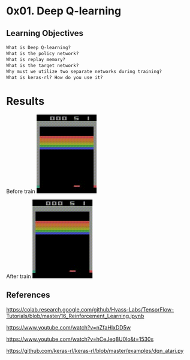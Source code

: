 # 0x01. Deep Q-learning


## Learning Objectives

    What is Deep Q-learning?
    What is the policy network?
    What is replay memory?
    What is the target network?
    Why must we utilize two separate networks during training?
    What is keras-rl? How do you use it?

# Results
Before train
![Alt Text](https://github.com/jlassi1/holbertonschool-machine_learning/blob/2b72392e922b7192aa5bc661c7efaf44025fdfd8/reinforcement_learning/0x01-deep_q_learning/1625349469.8946211.gif)

After train
![Alt Text](https://github.com/jlassi1/holbertonschool-machine_learning/blob/5d40a059e7ed910dc001eedee9fe3deaeb3ee2a3/reinforcement_learning/0x01-deep_q_learning/1625399276.4668531.gif)


## References

https://colab.research.google.com/github/Hvass-Labs/TensorFlow-Tutorials/blob/master/16_Reinforcement_Learning.ipynb

https://www.youtube.com/watch?v=nZfaHIxDD5w

https://www.youtube.com/watch?v=hCeJeq8U0lo&t=1530s

https://github.com/keras-rl/keras-rl/blob/master/examples/dqn_atari.py